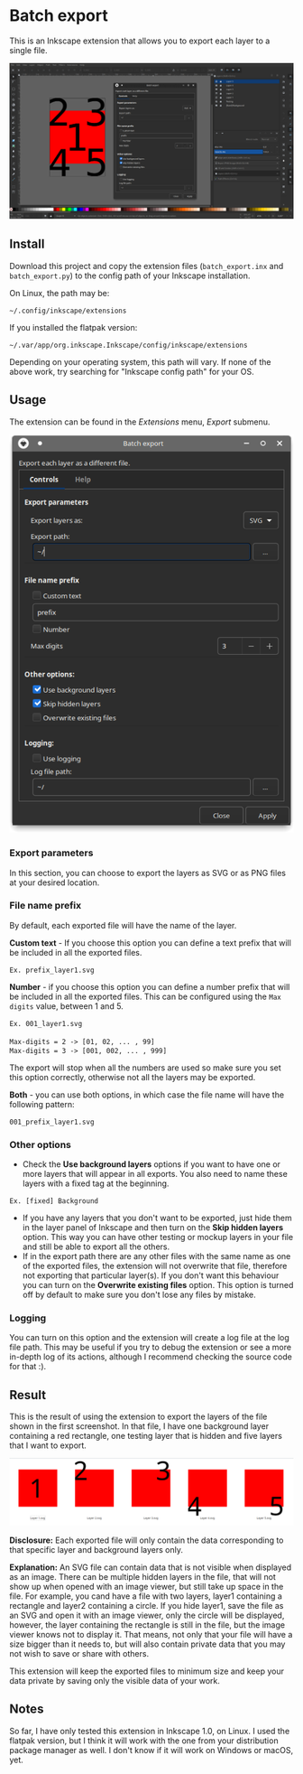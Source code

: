 # Batch export

This is an Inkscape extension that allows you to export each layer to a single file.

![Inkscape view](screenshots/inkscape_view.png)

## Install
Download this project and copy the extension files (`batch_export.inx` and `batch_export.py`) to the config path of your Inkscape installation.

On Linux, the path may be:
```
~/.config/inkscape/extensions
```

If you installed the flatpak version:
```
~/.var/app/org.inkscape.Inkscape/config/inkscape/extensions
```

Depending on your operating system, this path will vary. If none of the above work, try searching for "Inkscape config path" for your OS.

## Usage
The extension can be found in the *Extensions* menu, *Export* submenu.

![Extension view](screenshots/extension-view.png)

### Export parameters

In this section, you can choose to export the layers as SVG or as PNG files at your desired location.

### File name prefix

By default, each exported file will have the name of the layer.

**Custom text** - If you choose this option you can define a text prefix that will be included in all the exported files.
```
Ex. prefix_layer1.svg
```

**Number** - if you choose this option you can define a number prefix that will be included in all the exported files. This can be configured using the `Max digits` value, between 1 and 5.
```
Ex. 001_layer1.svg

Max-digits = 2 -> [01, 02, ... , 99]
Max-digits = 3 -> [001, 002, ... , 999]
```
The export will stop when all the numbers are used so make sure you set this option correctly, otherwise not all the layers may be exported.

**Both** - you can use both options, in which case the file name will have the following pattern:
```
001_prefix_layer1.svg
```

### Other options
* Check the **Use background layers** options if you want to have one or more layers that will appear in all exports. You also need to name these layers with a fixed tag at the beginning.
```
Ex. [fixed] Background
```
* If you have any layers that you don't want to be exported, just hide them in the layer panel of Inkscape and then turn on the **Skip hidden layers** option. This way you can have other testing or mockup layers in your file and still be able to export all the others.
* If in the export path there are any other files with the same name as one of the exported files, the extension will not overwrite that file, therefore not exporting that particular layer(s). If you don't want this behaviour you can turn on the **Overwrite existing files** option. This option is turned off by default to make sure you don't lose any files by mistake.

### Logging
You can turn on this option and the extension will create a log file at the log file path. This may be useful if you try to debug the extension or see a more in-depth log of its actions, although I recommend checking the source code for that :).

## Result
This is the result of using the extension to export the layers of the file shown in the first screenshot. In that file, I have one background layer containing a red rectangle, one testing layer that is hidden and five layers that I want to export.

![Exported files](screenshots/exported_files.png)

**Disclosure:** Each exported file will only contain the data corresponding to that specific layer and background layers only.

**Explanation:** An SVG file can contain data that is not visible when displayed as an image. There can be multiple hidden layers in the file, that will not show up when opened with an image viewer, but still take up space in the file. For example, you cand have a file with two layers, layer1 containing a rectangle and layer2 containing a circle. If you hide layer1, save the file as an SVG and open it with an image viewer, only the circle will be displayed, however, the layer containing the rectangle is still in the file, but the image viewer knows not to display it. That means, not only that your file will have a size bigger than it needs to, but will also contain private data that you may not wish to save or share with others.

This extension will keep the exported files to minimum size and keep your data private by saving only the visible data of your work.

## Notes
So far, I have only tested this extension in Inkscape 1.0, on Linux. I used the flatpak version, but I think it will work with the one from your distribution package manager as well. I don't know if it will work on Windows or macOS, yet.